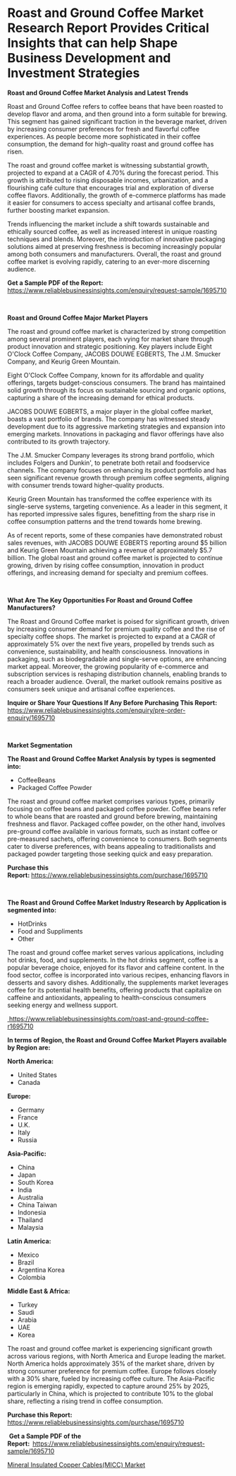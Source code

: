 <p><h1>Roast and Ground Coffee Market Research Report Provides Critical Insights that can help Shape Business Development and Investment Strategies</h1></p><p><strong>Roast and Ground Coffee Market Analysis and Latest Trends</strong></p>
<p><p>Roast and Ground Coffee refers to coffee beans that have been roasted to develop flavor and aroma, and then ground into a form suitable for brewing. This segment has gained significant traction in the beverage market, driven by increasing consumer preferences for fresh and flavorful coffee experiences. As people become more sophisticated in their coffee consumption, the demand for high-quality roast and ground coffee has risen.</p><p>The roast and ground coffee market is witnessing substantial growth, projected to expand at a CAGR of 4.70% during the forecast period. This growth is attributed to rising disposable incomes, urbanization, and a flourishing café culture that encourages trial and exploration of diverse coffee flavors. Additionally, the growth of e-commerce platforms has made it easier for consumers to access specialty and artisanal coffee brands, further boosting market expansion.</p><p>Trends influencing the market include a shift towards sustainable and ethically sourced coffee, as well as increased interest in unique roasting techniques and blends. Moreover, the introduction of innovative packaging solutions aimed at preserving freshness is becoming increasingly popular among both consumers and manufacturers. Overall, the roast and ground coffee market is evolving rapidly, catering to an ever-more discerning audience.</p></p>
<p><strong>Get a Sample PDF of the Report:&nbsp;</strong> <a href="https://www.reliablebusinessinsights.com/enquiry/request-sample/1695710?utm_campaign=2099&utm_medium=2&utm_source=Github&utm_content=ia&utm_term=14022025&utm_id=roast-and-ground-coffee">https://www.reliablebusinessinsights.com/enquiry/request-sample/1695710</a></p>
<p>&nbsp;</p>
<p><strong>Roast and Ground Coffee Major Market Players</strong></p>
<p><p>The roast and ground coffee market is characterized by strong competition among several prominent players, each vying for market share through product innovation and strategic positioning. Key players include Eight O'Clock Coffee Company, JACOBS DOUWE EGBERTS, The J.M. Smucker Company, and Keurig Green Mountain.</p><p>Eight O'Clock Coffee Company, known for its affordable and quality offerings, targets budget-conscious consumers. The brand has maintained solid growth through its focus on sustainable sourcing and organic options, capturing a share of the increasing demand for ethical products.</p><p>JACOBS DOUWE EGBERTS, a major player in the global coffee market, boasts a vast portfolio of brands. The company has witnessed steady development due to its aggressive marketing strategies and expansion into emerging markets. Innovations in packaging and flavor offerings have also contributed to its growth trajectory.</p><p>The J.M. Smucker Company leverages its strong brand portfolio, which includes Folgers and Dunkin', to penetrate both retail and foodservice channels. The company focuses on enhancing its product portfolio and has seen significant revenue growth through premium coffee segments, aligning with consumer trends toward higher-quality products.</p><p>Keurig Green Mountain has transformed the coffee experience with its single-serve systems, targeting convenience. As a leader in this segment, it has reported impressive sales figures, benefitting from the sharp rise in coffee consumption patterns and the trend towards home brewing.</p><p>As of recent reports, some of these companies have demonstrated robust sales revenues, with JACOBS DOUWE EGBERTS reporting around $5 billion and Keurig Green Mountain achieving a revenue of approximately $5.7 billion. The global roast and ground coffee market is projected to continue growing, driven by rising coffee consumption, innovation in product offerings, and increasing demand for specialty and premium coffees.</p></p>
<p>&nbsp;</p>
<p><strong>What Are The Key Opportunities For Roast and Ground Coffee Manufacturers?</strong></p>
<p><p>The Roast and Ground Coffee market is poised for significant growth, driven by increasing consumer demand for premium quality coffee and the rise of specialty coffee shops. The market is projected to expand at a CAGR of approximately 5% over the next five years, propelled by trends such as convenience, sustainability, and health consciousness. Innovations in packaging, such as biodegradable and single-serve options, are enhancing market appeal. Moreover, the growing popularity of e-commerce and subscription services is reshaping distribution channels, enabling brands to reach a broader audience. Overall, the market outlook remains positive as consumers seek unique and artisanal coffee experiences.</p></p>
<p><strong>Inquire or Share Your Questions If Any Before Purchasing This Report:</strong> <a href="https://www.reliablebusinessinsights.com/enquiry/pre-order-enquiry/1695710?utm_campaign=2099&utm_medium=2&utm_source=Github&utm_content=ia&utm_term=14022025&utm_id=roast-and-ground-coffee">https://www.reliablebusinessinsights.com/enquiry/pre-order-enquiry/1695710</a></p>
<p>&nbsp;</p>
<p><strong>Market Segmentation</strong></p>
<p><strong>The Roast and Ground Coffee Market Analysis by types is segmented into:</strong></p>
<p><ul><li>CoffeeBeans</li><li>Packaged Coffee Powder</li></ul></p>
<p><p>The roast and ground coffee market comprises various types, primarily focusing on coffee beans and packaged coffee powder. Coffee beans refer to whole beans that are roasted and ground before brewing, maintaining freshness and flavor. Packaged coffee powder, on the other hand, involves pre-ground coffee available in various formats, such as instant coffee or pre-measured sachets, offering convenience to consumers. Both segments cater to diverse preferences, with beans appealing to traditionalists and packaged powder targeting those seeking quick and easy preparation.</p></p>
<p><strong>Purchase this Report:&nbsp;</strong><a href="https://www.reliablebusinessinsights.com/purchase/1695710?utm_campaign=2099&utm_medium=2&utm_source=Github&utm_content=ia&utm_term=14022025&utm_id=roast-and-ground-coffee">https://www.reliablebusinessinsights.com/purchase/1695710</a></p>
<p>&nbsp;</p>
<p><strong>The Roast and Ground Coffee Market Industry Research by Application is segmented into:</strong></p>
<p><ul><li>HotDrinks</li><li>Food and Suppliments</li><li>Other</li></ul></p>
<p><p>The roast and ground coffee market serves various applications, including hot drinks, food, and supplements. In the hot drinks segment, coffee is a popular beverage choice, enjoyed for its flavor and caffeine content. In the food sector, coffee is incorporated into various recipes, enhancing flavors in desserts and savory dishes. Additionally, the supplements market leverages coffee for its potential health benefits, offering products that capitalize on caffeine and antioxidants, appealing to health-conscious consumers seeking energy and wellness support.</p></p>
<p><a href="https://www.reliablebusinessinsights.com/roast-and-ground-coffee-r1695710?utm_campaign=2099&utm_medium=2&utm_source=Github&utm_content=ia&utm_term=14022025&utm_id=roast-and-ground-coffee">&nbsp;https://www.reliablebusinessinsights.com/roast-and-ground-coffee-r1695710</a></p>
<p><strong>In terms of Region, the Roast and Ground Coffee Market Players available by Region are:</strong></p>
<p>
    <p> <strong> North America: </strong>
        <ul>
            <li>United States</li>
            <li>Canada</li>
        </ul>
        </p> 
    <p> <strong> Europe: </strong>
        <ul>
            <li>Germany</li>
            <li>France</li>
            <li>U.K.</li>
            <li>Italy</li>
            <li>Russia</li>
        </ul>
        </p> 
    <p> <strong> Asia-Pacific: </strong>
        <ul>
            <li>China</li>
            <li>Japan</li>
            <li>South Korea</li>
            <li>India</li>
            <li>Australia</li>
            <li>China Taiwan</li>
            <li>Indonesia</li>
            <li>Thailand</li>
            <li>Malaysia</li>
        </ul>
        </p> 
    <p> <strong> Latin America: </strong>
        <ul>
            <li>Mexico</li>
            <li>Brazil</li>
            <li>Argentina Korea</li>
            <li>Colombia</li>
        </ul>
        </p> 
    <p> <strong> Middle East & Africa: </strong>
        <ul>
            <li>Turkey</li>
            <li>Saudi</li>
            <li>Arabia</li>
            <li>UAE</li>
            <li>Korea</li>
        </ul>
    </p>
    </p>
<p><p>The roast and ground coffee market is experiencing significant growth across various regions, with North America and Europe leading the market. North America holds approximately 35% of the market share, driven by strong consumer preference for premium coffee. Europe follows closely with a 30% share, fueled by increasing coffee culture. The Asia-Pacific region is emerging rapidly, expected to capture around 25% by 2025, particularly in China, which is projected to contribute 10% to the global share, reflecting a rising trend in coffee consumption.</p></p>
<p><strong>Purchase this Report: </strong><a href="https://www.reliablebusinessinsights.com/purchase/1695710?utm_campaign=2099&utm_medium=2&utm_source=Github&utm_content=ia&utm_term=14022025&utm_id=roast-and-ground-coffee">https://www.reliablebusinessinsights.com/purchase/1695710</a></p>
<p>&nbsp;<strong>Get a Sample PDF of the Report:&nbsp;&nbsp;</strong><a href="https://www.reliablebusinessinsights.com/enquiry/request-sample/1695710?utm_campaign=2099&utm_medium=2&utm_source=Github&utm_content=ia&utm_term=14022025&utm_id=roast-and-ground-coffee">https://www.reliablebusinessinsights.com/enquiry/request-sample/1695710</a></p>
<p><strong></strong></p>
<p><p><a href="https://github.com/NargisHussain432/Market-Research-Report-List-1/blob/main/mineral-insulated-copper-cablesmicc-market.md?utm_campaign=2099&utm_medium=2&utm_source=Github&utm_content=ia&utm_term=14022025&utm_id=roast-and-ground-coffee">Mineral Insulated Copper Cables(MICC) Market</a></p></p>